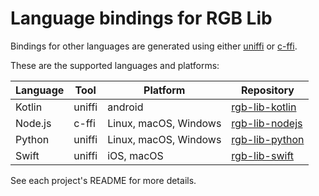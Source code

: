 # Language bindings for RGB Lib

Bindings for other languages are generated using either [uniffi] or [c-ffi].

These are the supported languages and platforms:

| Language | Tool   | Platform              | Repository       |
| -------- | ------ | --------------------- | ---------------- |
| Kotlin   | uniffi | android               | [rgb-lib-kotlin] |
| Node.js  | c-ffi  | Linux, macOS, Windows | [rgb-lib-nodejs] |
| Python   | uniffi | Linux, macOS, Windows | [rgb-lib-python] |
| Swift    | uniffi | iOS, macOS            | [rgb-lib-swift]  |

See each project's README for more details.


[rgb-lib-kotlin]: https://github.com/RGB-Tools/rgb-lib-kotlin
[rgb-lib-nodejs]: https://github.com/RGB-Tools/rgb-lib-nodejs
[rgb-lib-python]: https://github.com/RGB-Tools/rgb-lib-python
[rgb-lib-swift]: https://github.com/RGB-Tools/rgb-lib-swift
[c-ffi]: c-ffi/
[uniffi]: uniffi/
